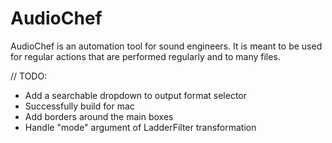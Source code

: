 # AudioChef

AudioChef is an automation tool for sound engineers. It is meant to be used for regular actions that are performed regularly and to many files.

// TODO:
* Add a searchable dropdown to output format selector
* Successfully build for mac
* Add borders around the main boxes
* Handle "mode" argument of LadderFilter transformation